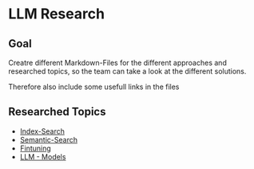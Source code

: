 # LLM Research

## Goal
Creatre different Markdown-Files for the different approaches and researched topics, so the team can take a look at the different solutions.

Therefore also include some usefull links in the files

## Researched Topics

- [Index-Search](/Documentation/LLM-Research/LLM_Index_Search.md)
- [Semantic-Search](/Documentation/LLM-Research/LLM_Semantic_Search.md)
- [Fintuning](/Documentation/LLM-Research/FinetuneLLM.md)
- [LLM - Models](/Documentation/LLM-Research/LLM-Models.md)
